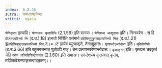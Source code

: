 ```yaml
---
index:  6.2.46
sutra:  कर्मधारयेऽनिष्ठा
vritti:  nyasa
---
```


`श्रेणिकृताः` इत्यादि। `श्रेण्यादयः कृतादिभिः` (2.1.59) इति समासः। `श्रेणिशब्द आद्युदात्तः` इति। नित्स्वरेण। स हि `वीज्याज्वरिभ्यो निः` (द.उ.1.18) इत्यतो निरिति वर्त्तमाने `वहिश्रिश्रुयुद्रुग्लाहात्वरिभ्यो नित्` (द.उ.1.21) झ्र्`वहिश्रियुश्रुग्लाहात्वरिभ्यो नित्` द।=।ट इत्येवं व्युत्पाद्यते, तेनाद्युदात्तः। `पूगशब्दोऽन्तोदात्तः` इति। `मुदिग्रोर्गग्गौ` (द.उ.3.66) इति बहुलवचनात् पूञोऽपि गक्। तेन प्रत्ययस्वरेणान्तोदात्तः।
`कृताकृतम्` इति। कृतञ्च तदकृतं चेति `क्तेन नञ्विविशिष्टेनानञ्` (2.1.60) इति समासः। एकदेशस्य कृतत्वात् कृतम्, तदैवैकदेशस्याकृतत्वादकृतम्।।

